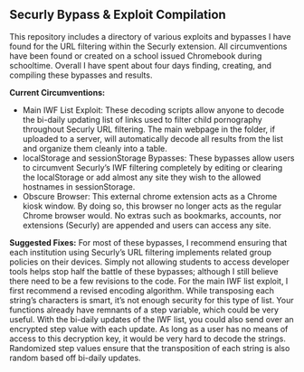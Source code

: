 Securly Bypass & Exploit Compilation
------------------------------------

This repository includes a directory of various exploits and bypasses I have found for the URL filtering within the Securly extension. All circumventions have been found or created on a school issued Chromebook during schooltime. Overall I have spent about four days finding, creating, and compiling these bypasses and results. 

**Current Circumventions:**

 - Main IWF List Exploit: These decoding scripts allow anyone to decode
   the bi-daily updating list of links used to filter child pornography
   throughout Securly URL filtering. The main webpage in the folder, if
   uploaded to a server, will automatically decode all results from the
   list and organize them cleanly into a table.
 - localStorage and sessionStorage Bypasses: These bypasses allow users
   to circumvent Securly’s IWF filtering completely by editing or
   clearing the localStorage or add almost any site they wish to the
   allowed hostnames in sessionStorage.
 - Obscure Browser: This external chrome extension acts as a Chrome
   kiosk window. By doing so, this browser no longer acts as the regular
   Chrome browser would. No extras such as bookmarks, accounts, nor
   extensions (Securly) are appended and users can access any site.

 
**Suggested Fixes:**
	For most of these bypasses, I recommend ensuring that each institution using Securly’s URL filtering implements related group policies on their devices. Simply not allowing students to access developer tools helps stop half the battle of these bypasses; although I still believe there need to be a few revisions to the code. For the main IWF list exploit, I first recommend a revised encoding algorithm. While transposing each string’s characters is smart, it’s not enough security for this type of list. Your functions already have remnants of a step variable, which could be very useful. With the bi-daily updates of the IWF list, you could also send over an encrypted step value with each update. As long as a user has no means of access to this decryption key, it would be very hard to decode the strings. Randomized step values ensure that the transposition of each string is also random based off bi-daily updates.
